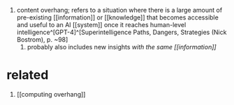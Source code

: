 1. content overhang; refers to a situation where there is a large amount of pre-existing [[information]] or [[knowledge]] that becomes accessible and useful to an AI [[system]] once it reaches human-level intelligence^[GPT-4]^[Superintelligence Paths, Dangers, Strategies (Nick Bostrom), p. ~98]
	1. probably also includes new insights _with the same [[information]]_

# related
1. [[computing overhang]]